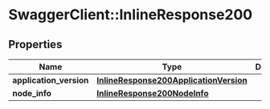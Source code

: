 # SwaggerClient::InlineResponse200

## Properties
Name | Type | Description | Notes
------------ | ------------- | ------------- | -------------
**application_version** | [**InlineResponse200ApplicationVersion**](InlineResponse200ApplicationVersion.md) |  | [optional] 
**node_info** | [**InlineResponse200NodeInfo**](InlineResponse200NodeInfo.md) |  | [optional] 


